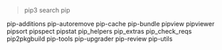 > pip3 search pip

pip-additions
pip-autoremove
pip-cache
pip-bundle
pipview
pipviewer
pipsort
pipspect
pipstat
pip_helpers
pip_extras
pip_check_reqs
pip2pkgbuild
pip-tools 
pip-upgrader
pip-review
pip-utils
